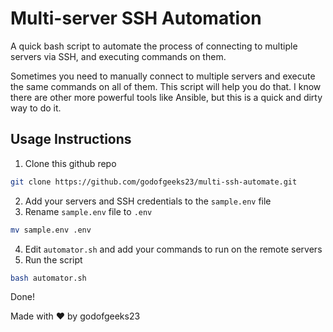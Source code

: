 # Multi-server SSH Automation

A quick bash script to automate the process of connecting to multiple servers via SSH, and executing commands on them.

Sometimes you need to manually connect to multiple servers and execute the same commands on all of them. This script will help you do that.
I know there are other more powerful tools like Ansible, but this is a quick and dirty way to do it.

## Usage Instructions

1. Clone this github repo

```bash
git clone https://github.com/godofgeeks23/multi-ssh-automate.git
```

2. Add your servers and SSH credentials to the `sample.env` file
3. Rename `sample.env` file to `.env`

```bash
mv sample.env .env
```

4. Edit `automator.sh` and add your commands to run on the remote servers
5. Run the script

```bash
bash automator.sh
```

Done!

Made with ❤️ by godofgeeks23
